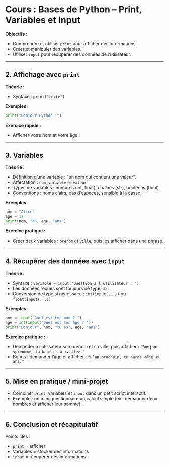 # Cours : Bases de Python – Print, Variables et Input

**Objectifs :**
- Comprendre et utiliser `print` pour afficher des informations.
- Créer et manipuler des variables.
- Utiliser `input` pour récupérer des données de l’utilisateur.

---

## 2. Affichage avec `print`
**Théorie :**
- Syntaxe : `print("texte")`

**Exemples :**
```python
print("Bonjour Python !")
```

**Exercice rapide :**
- Afficher votre nom et votre âge.

---

## 3. Variables
**Théorie :**
- Définition d’une variable : "un nom qui contient une valeur".
- Affectation : `nom_variable = valeur`
- Types de variables : nombres (int, float), chaînes (str), booléens (bool)
- Conventions : noms clairs, pas d’espaces, sensible à la casse.

**Exemples :**
```python
nom = "Alice"
age = 17
print(nom, "a", age, "ans")
```

**Exercice pratique :**
- Créer deux variables : `prenom` et `ville`, puis les afficher dans une phrase.

---

## 4. Récupérer des données avec `input`
**Théorie :**
- Syntaxe : `variable = input("Question à l'utilisateur : ")`
- Les données reçues sont toujours de type `str`.
- Conversion de type si nécessaire : `int(input(...))` ou `float(input(...))`

**Exemples :**
```python
nom = input("Quel est ton nom ? ")
age = int(input("Quel est ton âge ? "))
print("Bonjour", nom, "tu as", age, "ans")
```

**Exercice pratique :**
- Demander à l’utilisateur son prénom et sa ville, puis afficher :
  `"Bonjour <prénom>, tu habites à <ville>."`
- Bonus : demander l’âge et afficher :
  `"L’an prochain, tu auras <âge+1> ans."`

---

## 5. Mise en pratique / mini-projet
- Combiner `print`, variables et `input` dans un petit script interactif.
- Exemple : un mini questionnaire ou calcul simple (ex : demander deux nombres et afficher leur somme).

---

## 6. Conclusion et récapitulatif
Points clés :
  - `print` = afficher
  - Variables = stocker des informations
  - `input` = récupérer des informations
